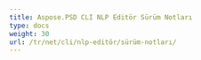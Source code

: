 ```yaml
---
title: Aspose.PSD CLI NLP Editör Sürüm Notları
type: docs
weight: 30
url: /tr/net/cli/nlp-editör/sürüm-notları/
---
```

